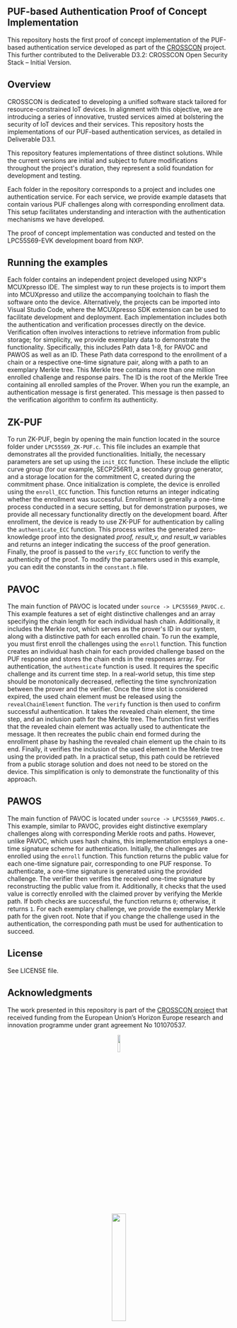## PUF-based Authentication Proof of Concept Implementation

This repository hosts the first proof of concept implementation of the PUF-based authentication service developed as part of the [CROSSCON](https://crosscon.eu/) project. This further contributed to the Deliverable D3.2: CROSSCON Open Security Stack – Initial Version.

## Overview

CROSSCON is dedicated to developing a unified software stack tailored for resource-constrained IoT devices. In alignment with this objective, we are introducing a series of innovative, trusted services aimed at bolstering the security of IoT devices and their services. This repository hosts the implementations of our PUF-based authentication services, as detailed in Deliverable D3.1.

This repository features implementations of three distinct solutions. While the current versions are initial and subject to future modifications throughout the project's duration, they represent a solid foundation for development and testing.

Each folder in the repository corresponds to a project and includes one authentication service. For each service, we provide example datasets that contain various PUF challenges along with corresponding enrollment data. This setup facilitates understanding and interaction with the authentication mechanisms we have developed.

The proof of concept implementation was conducted and tested on the LPC55S69-EVK development board from NXP.

## Running the examples

Each folder contains an independent project developed using NXP's MCUXpresso IDE. The simplest way to run these projects is to import them into MCUXpresso and utilize the accompanying toolchain to flash the software onto the device. Alternatively, the projects can be imported into Visual Studio Code, where the MCUXpresso SDK extension can be used to facilitate development and deployment.
Each implementation includes both the authentication and verification processes directly on the device. Verification often involves interactions to retrieve information from public storage; for simplicity, we provide exemplary data to demonstrate the functionality. Specifically, this includes Path data 1-8, for PAVOC and PAWOS as well as an ID. These Path data correspond to the enrollment of a chain or a respective one-time signature pair, along with a path to an exemplary Merkle tree. This Merkle tree contains more than one million enrolled challenge and response pairs. The ID is the root of the Merkle Tree containing all enrolled samples of the Prover.
When you run the example, an authentication message is first generated. This message is then passed to the verification algorithm to confirm its authenticity.

## ZK-PUF

To run ZK-PUF, begin by opening the main function located in the source folder under `LPC55S69_ZK-PUF.c`. This file includes an example that demonstrates all the provided functionalities. Initially, the necessary parameters are set up using the `init_ECC` function. These include the elliptic curve group (for our example, SECP256R1), a secondary group generator, and a storage location for the commitment C, created during the commitment phase. Once initialization is complete, the device is enrolled using the `enroll_ECC` function. This function returns an integer indicating whether the enrollment was successful. Enrollment is generally a one-time process conducted in a secure setting, but for demonstration purposes, we provide all necessary functionality directly on the development board. After enrollment, the device is ready to use ZK-PUF for authentication by calling the `authenticate_ECC` function. This process writes the generated zero-knowledge proof into the designated *proof, result_v, and result_w* variables and returns an integer indicating the success of the proof generation. Finally, the proof is passed to the `verify_ECC` function to verify the authenticity of the proof. To modify the parameters used in this example, you can edit the constants in the `constant.h` file.

## PAVOC

The main function of PAVOC is located under `source -> LPC55S69_PAVOC.c`. This example features a set of eight distinctive challenges and an array specifying the chain length for each individual hash chain. Additionally, it includes the Merkle root, which serves as the prover's ID in our system, along with a distinctive path for each enrolled chain.
To run the example, you must first enroll the challenges using the `enroll` function. This function creates an individual hash chain for each provided challenge based on the PUF response and stores the chain ends in the responses array.
For authentication, the `authenticate` function is used. It requires the specific challenge and its current time step. In a real-world setup, this time step should be monotonically decreased, reflecting the time synchronization between the prover and the verifier. Once the time slot is considered expired, the used chain element must be released using the `revealChainElement` function.
The `verify` function is then used to confirm successful authentication. It takes the revealed chain element, the time step, and an inclusion path for the Merkle tree. The function first verifies that the revealed chain element was actually used to authenticate the message. It then recreates the public chain end formed during the enrollment phase by hashing the revealed chain element up the chain to its end. Finally, it verifies the inclusion of the used element in the Merkle tree using the provided path. In a practical setup, this path could be retrieved from a public storage solution and does not need to be stored on the device. This simplification is only to demonstrate the functionality of this approach.


## PAWOS

The main function of PAVOC is located under `source -> LPC55S69_PAWOS.c`. This example, similar to PAVOC, provides eight distinctive exemplary challenges along with corresponding Merkle roots and paths. However, unlike PAVOC, which uses hash chains, this implementation employs a one-time signature scheme for authentication.
Initially, the challenges are enrolled using the `enroll` function. This function returns the public value for each one-time signature pair, corresponding to one PUF response. To authenticate, a one-time signature is generated using the provided challenge. The verifier then verifies the received one-time signature by reconstructing the public value from it. Additionally, it checks that the used value is correctly enrolled with the claimed prover by verifying the Merkle path.
If both checks are successful, the function returns `0`; otherwise, it returns `1`. For each exemplary challenge, we provide the exemplary Merkle path for the given root. Note that if you change the challenge used in the authentication, the corresponding path must be used for authentication to succeed.

## License

See LICENSE file.

## Acknowledgments

The work presented in this repository is part of the [CROSSCON project](https://crosscon.eu/) that received funding from the European Union’s Horizon Europe research and innovation programme under grant agreement No 101070537.

<p align="center">
    <img src="https://crosscon.eu/sites/crosscon/themes/crosscon/images/eu.svg" width=10% height=10%>
</p>

<p align="center">
    <img src="https://crosscon.eu/sites/crosscon/files/public/styles/large_1080_/public/content-images/media/2023/crosscon_logo.png?itok=LUH3ejzO" width=25% height=25%>
</p>
